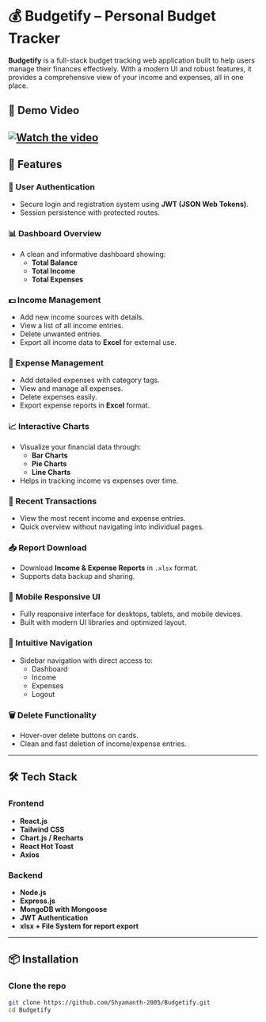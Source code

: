# 💰 Budgetify – Personal Budget Tracker

**Budgetify** is a full-stack budget tracking web application built to help users manage their finances effectively. With a modern UI and robust features, it provides a comprehensive view of your income and expenses, all in one place.

## 🎥 Demo Video

[![Watch the video](https://img.youtube.com/vi/dHLjXs84J0s/0.jpg)](https://youtu.be/dHLjXs84J0s)
---

## 🚀 Features

### 🔐 User Authentication
- Secure login and registration system using **JWT (JSON Web Tokens)**.
- Session persistence with protected routes.

### 📊 Dashboard Overview
- A clean and informative dashboard showing:
  - **Total Balance**
  - **Total Income**
  - **Total Expenses**

### 💵 Income Management
- Add new income sources with details.
- View a list of all income entries.
- Delete unwanted entries.
- Export all income data to **Excel** for external use.

### 💸 Expense Management
- Add detailed expenses with category tags.
- View and manage all expenses.
- Delete expenses easily.
- Export expense reports in **Excel** format.

### 📈 Interactive Charts
- Visualize your financial data through:
  - **Bar Charts**
  - **Pie Charts**
  - **Line Charts**
- Helps in tracking income vs expenses over time.

### 📂 Recent Transactions
- View the most recent income and expense entries.
- Quick overview without navigating into individual pages.

### 📥 Report Download
- Download **Income & Expense Reports** in `.xlsx` format.
- Supports data backup and sharing.

### 📱 Mobile Responsive UI
- Fully responsive interface for desktops, tablets, and mobile devices.
- Built with modern UI libraries and optimized layout.

### 🧭 Intuitive Navigation
- Sidebar navigation with direct access to:
  - Dashboard
  - Income
  - Expenses
  - Logout

### 🗑️ Delete Functionality
- Hover-over delete buttons on cards.
- Clean and fast deletion of income/expense entries.

---

## 🛠️ Tech Stack

### Frontend
- **React.js**
- **Tailwind CSS**
- **Chart.js / Recharts**
- **React Hot Toast**
- **Axios**

### Backend
- **Node.js**
- **Express.js**
- **MongoDB with Mongoose**
- **JWT Authentication**
- **xlsx + File System for report export**

---

## 📦 Installation

### Clone the repo
```bash
git clone https://github.com/Shyamanth-2005/Budgetify.git
cd Budgetify
